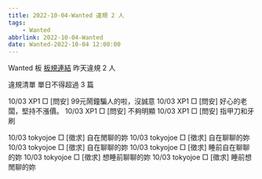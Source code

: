 ```yaml
---
title: 2022-10-04-Wanted 違規 2 人
tags:
    - Wanted
abbrlink: 2022-10-04-Wanted
date: Wanted-2022-10-04 12:00:00
---
```

Wanted 板 [板規連結](https://www.ptt.cc/bbs/Wanted/M.1608829773.A.D3B.html)
昨天違規 2 人
<!-- more -->

違規清單
單日不得超過 3 篇

10/03 XP1 □ [問安] 99元鬧鐘騙人的啦，沒誠意
10/03 XP1 □ [問安] 好心的老闆，堅持不漲價。
10/03 XP1 □ [問安] 不夠明顯
10/03 XP1 □ [問安] 指甲刀和牙刷

10/03 tokyojoe □ [徵求] 自在閒聊的妳
10/03 tokyojoe □ [徵求] 自在聊聊的妳
10/03 tokyojoe □ [徵求] 自在聊聊的妳
10/03 tokyojoe □ [徵求] 睡前自在聊聊的妳
10/03 tokyojoe □ [徵求] 想睡前聊聊的妳
10/03 tokyojoe □ [徵求] 睡前想閒聊的妳